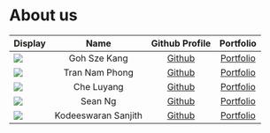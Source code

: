# About us

Display |     Name     |             Github Profile             | Portfolio 
--------|:------------:|:--------------------------------------:|:---------:
![](https://via.placeholder.com/100.png?text=Photo) | Goh Sze Kang | [Github](https://github.com/gskang-22) | [Portfolio](https://github.com/gskang-22)
![](https://avatars.githubusercontent.com/u/40479420) | Tran Nam Phong | [Github](https://github.com/Sukkaito) | [Portfolio](https://www.linkedin.com/in/sukkaito/)
![](https://via.placeholder.com/100.png?text=Photo) | Che Luyang | [Github](https://github.com/3CCLY) | [Portfolio](https://github.com/3CCLY)
![](https://via.placeholder.com/100.png?text=Photo) | Sean Ng | [Github](https://github.com/seanngja/) | [Portfolio](docs/team/johndoe.md)
![](https://via.placeholder.com/100.png?text=Photo) | Kodeeswaran Sanjith | [Github](https://github.com/KSanjith) | [Portfolio](https://github.com/KSanjith)
